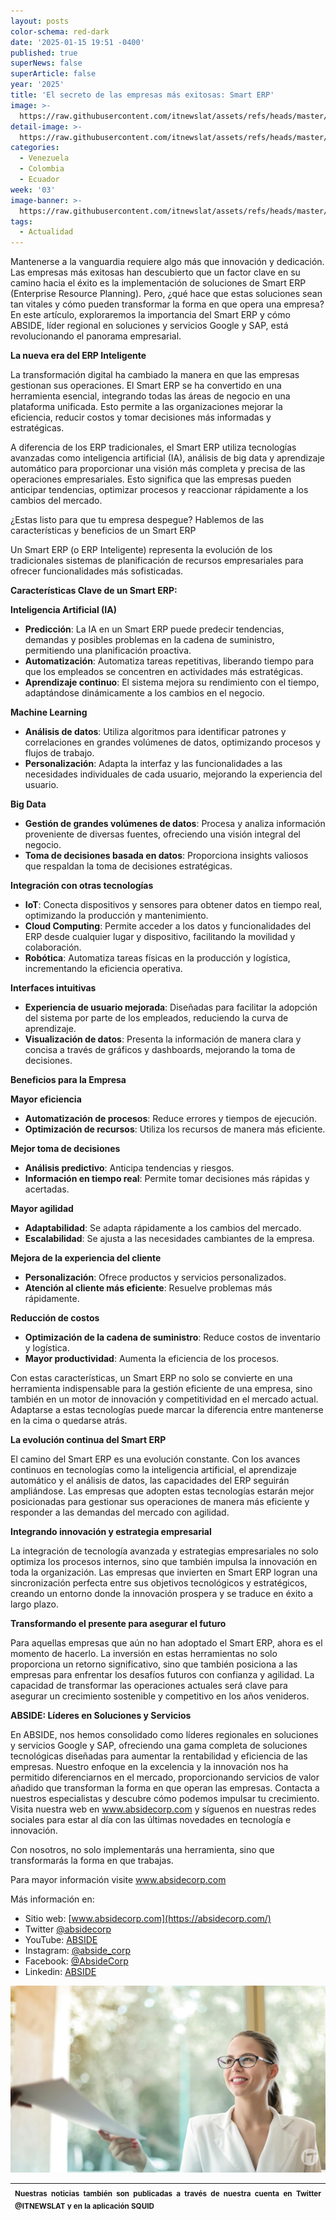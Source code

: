 ```yaml
---
layout: posts
color-schema: red-dark
date: '2025-01-15 19:51 -0400'
published: true
superNews: false
superArticle: false
year: '2025'
title: 'El secreto de las empresas más exitosas: Smart ERP'
image: >-
  https://raw.githubusercontent.com/itnewslat/assets/refs/heads/master/img/540x320/ABSIDE-25-01-p.jpg
detail-image: >-
  https://raw.githubusercontent.com/itnewslat/assets/refs/heads/master/img/1024x680/ABSIDE-25-01-g.jpg
categories:
  - Venezuela
  - Colombia
  - Ecuador
week: '03'
image-banner: >-
  https://raw.githubusercontent.com/itnewslat/assets/refs/heads/master/img/1200x450/ABSIDE-25-01-l.jpg
tags:
  - Actualidad
---
```

Mantenerse a la vanguardia requiere algo más que innovación y dedicación. Las empresas más exitosas han descubierto que un factor clave en su camino hacia el éxito es la implementación de soluciones de Smart ERP (Enterprise Resource Planning). Pero, ¿qué hace que estas soluciones sean tan vitales y cómo pueden transformar la forma en que opera una empresa? En este artículo, exploraremos la importancia del Smart ERP y cómo ABSIDE, líder regional en soluciones y servicios Google y SAP, está revolucionando el panorama empresarial.

**La nueva era del ERP Inteligente**

La transformación digital ha cambiado la manera en que las empresas gestionan sus operaciones. El Smart ERP se ha convertido en una herramienta esencial, integrando todas las áreas de negocio en una plataforma unificada. Esto permite a las organizaciones mejorar la eficiencia, reducir costos y tomar decisiones más informadas y estratégicas.

A diferencia de los ERP tradicionales, el Smart ERP utiliza tecnologías avanzadas como inteligencia artificial (IA), análisis de big data y aprendizaje automático para proporcionar una visión más completa y precisa de las operaciones empresariales. Esto significa que las empresas pueden anticipar tendencias, optimizar procesos y reaccionar rápidamente a los cambios del mercado.

¿Estas listo para que tu empresa despegue? Hablemos de las características y beneficios de un Smart ERP

Un Smart ERP (o ERP Inteligente) representa la evolución de los tradicionales sistemas de planificación de recursos empresariales para ofrecer funcionalidades más sofisticadas.

**Características Clave de un Smart ERP:**

**Inteligencia Artificial (IA)**

- **Predicción**: La IA en un Smart ERP puede predecir tendencias, demandas y posibles problemas en la cadena de suministro, permitiendo una planificación proactiva.
- **Automatización**: Automatiza tareas repetitivas, liberando tiempo para que los empleados se concentren en actividades más estratégicas.
- **Aprendizaje continuo**: El sistema mejora su rendimiento con el tiempo, adaptándose dinámicamente a los cambios en el negocio.

**Machine Learning**

- **Análisis de datos**: Utiliza algoritmos para identificar patrones y correlaciones en grandes volúmenes de datos, optimizando procesos y flujos de trabajo.
- **Personalización**: Adapta la interfaz y las funcionalidades a las necesidades individuales de cada usuario, mejorando la experiencia del usuario.

**Big Data**

- **Gestión de grandes volúmenes de datos**: Procesa y analiza información proveniente de diversas fuentes, ofreciendo una visión integral del negocio.
- **Toma de decisiones basada en datos**: Proporciona insights valiosos que respaldan la toma de decisiones estratégicas.

**Integración con otras tecnologías**

- **IoT**: Conecta dispositivos y sensores para obtener datos en tiempo real, optimizando la producción y mantenimiento.
- **Cloud Computing**: Permite acceder a los datos y funcionalidades del ERP desde cualquier lugar y dispositivo, facilitando la movilidad y colaboración.
- **Robótica**: Automatiza tareas físicas en la producción y logística, incrementando la eficiencia operativa.

**Interfaces intuitivas**

- **Experiencia de usuario mejorada**: Diseñadas para facilitar la adopción del sistema por parte de los empleados, reduciendo la curva de aprendizaje.
- **Visualización de datos**: Presenta la información de manera clara y concisa a través de gráficos y dashboards, mejorando la toma de decisiones.

**Beneficios para la Empresa**

**Mayor eficiencia**

- **Automatización de procesos**: Reduce errores y tiempos de ejecución.
- **Optimización de recursos**: Utiliza los recursos de manera más eficiente.

**Mejor toma de decisiones**

- **Análisis predictivo**: Anticipa tendencias y riesgos.
- **Información en tiempo real**: Permite tomar decisiones más rápidas y acertadas.

**Mayor agilidad**

- **Adaptabilidad**: Se adapta rápidamente a los cambios del mercado.
- **Escalabilidad**: Se ajusta a las necesidades cambiantes de la empresa.

**Mejora de la experiencia del cliente**

- **Personalización**: Ofrece productos y servicios personalizados.
- **Atención al cliente más eficiente**: Resuelve problemas más rápidamente.

**Reducción de costos**

- **Optimización de la cadena de suministro**: Reduce costos de inventario y logística.
- **Mayor productividad**: Aumenta la eficiencia de los procesos.

Con estas características, un Smart ERP no solo se convierte en una herramienta indispensable para la gestión eficiente de una empresa, sino también en un motor de innovación y competitividad en el mercado actual. Adaptarse a estas tecnologías puede marcar la diferencia entre mantenerse en la cima o quedarse atrás.

**La evolución continua del Smart ERP**

El camino del Smart ERP es una evolución constante. Con los avances continuos en tecnologías como la inteligencia artificial, el aprendizaje automático y el análisis de datos, las capacidades del ERP seguirán ampliándose. Las empresas que adopten estas tecnologías estarán mejor posicionadas para gestionar sus operaciones de manera más eficiente y responder a las demandas del mercado con agilidad.

**Integrando innovación y estrategia empresarial**

La integración de tecnología avanzada y estrategias empresariales no solo optimiza los procesos internos, sino que también impulsa la innovación en toda la organización. Las empresas que invierten en Smart ERP logran una sincronización perfecta entre sus objetivos tecnológicos y estratégicos, creando un entorno donde la innovación prospera y se traduce en éxito a largo plazo.

**Transformando el presente para asegurar el futuro**

Para aquellas empresas que aún no han adoptado el Smart ERP, ahora es el momento de hacerlo. La inversión en estas herramientas no solo proporciona un retorno significativo, sino que también posiciona a las empresas para enfrentar los desafíos futuros con confianza y agilidad. La capacidad de transformar las operaciones actuales será clave para asegurar un crecimiento sostenible y competitivo en los años venideros.

**ABSIDE: Líderes en Soluciones y Servicios**

En ABSIDE, nos hemos consolidado como líderes regionales en soluciones y servicios Google y SAP, ofreciendo una gama completa de soluciones tecnológicas diseñadas para aumentar la rentabilidad y eficiencia de las empresas. Nuestro enfoque en la excelencia y la innovación nos ha permitido diferenciarnos en el mercado, proporcionando servicios de valor añadido que transforman la forma en que operan las empresas. Contacta a nuestros especialistas y descubre cómo podemos impulsar tu crecimiento. Visita nuestra web en www.absidecorp.com y síguenos en nuestras redes sociales para estar al día con las últimas novedades en tecnología e innovación.

Con nosotros, no solo implementarás una herramienta, sino que transformarás la forma en que trabajas.

Para mayor información visite www.absidecorp.com

Más información en: 
- Sitio web: [www.absidecorp.com](https://absidecorp.com/) 
- Twitter [@absidecorp](https://twitter.com/absidecorp) 
- YouTube: [ABSIDE](https://www.youtube.com/channel/UCbWqhlxlMXwjdajMh9AP8bQ) 
- Instagram: [@abside_corp](https://www.instagram.com/abside_corp/) 
- Facebook: [@AbsideCorp](https://www.facebook.com/AbsideCorp/) 
- Linkedin: [ABSIDE](https://www.linkedin.com/company/abside/posts/?feedView=all)

![](https://raw.githubusercontent.com/itnewslat/assets/refs/heads/master/img/540x320/ABSIDE-25-01-p.jpg)

<table style="height: 42px;" width="569">
<tbody>
<tr>
<td style="text-align: justify;"><sub><strong>Nuestras noticias también son publicadas a través de nuestra cuenta en Twitter <a href="https://twitter.com/itnewslat?lang=es">@ITNEWSLAT</a> y en la aplicación <a href="https://squidapp.co/en/">SQUID</a></strong></sub></td>
</tr>
</tbody>
</table>
